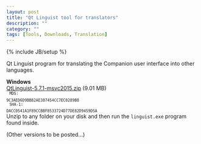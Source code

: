 ```yaml
---
layout: post
title: "Qt Linguist tool for translators"
description: ""
category: ""
tags: [Tools, Downloads, Translation]
---
```

{% include JB/setup %}

Qt Linguist program for translating the Companion user interface into other languages.

<b>Windows</b><br />
[QtLinguist-5.7.1-msvc2015.zip](http://downloads.open-tx.org/tools/QtLinguist-5.7.1-msvc2015.zip) (9.01 MB)<br />
&nbsp;&nbsp;<sup><code>MD5: 9C3AED6D9BB82AE387454CC7EC0289B8</code></sup><br />
&nbsp;&nbsp;<sup><code>SHA-1: DACC0541A1F89CCBBF8533724D77DE82D9459D5A</code></sup><br />
Unzip to any folder on your disk and then run the `linguist.exe` program found inside.

(Other versions to be posted...)
